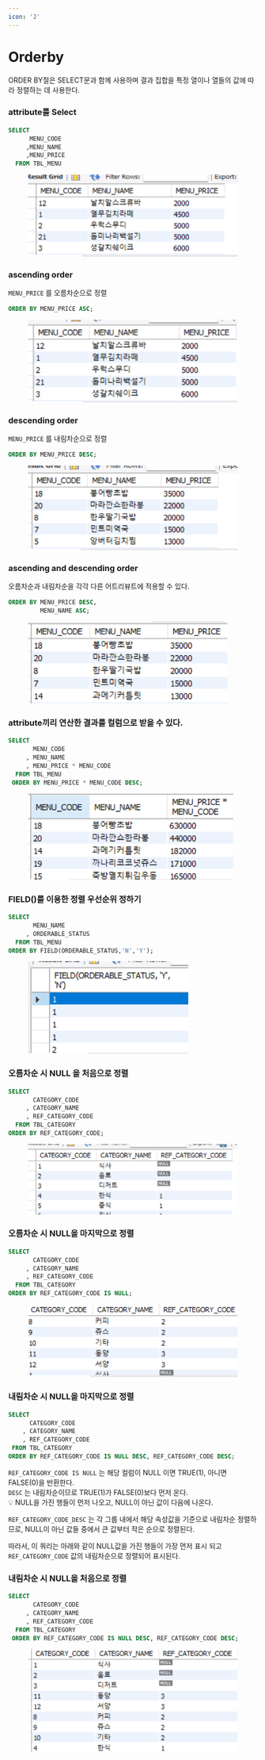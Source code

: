 ```yaml
---
icon: '2'
---
```


# Orderby

ORDER BY절은 SELECT문과 함께 사용하며 결과 집합을 특정 열이나  열들의 값에 따라 정렬하는 데 사용한다.

### attribute를 Select

```sql
SELECT
      MENU_CODE
     ,MENU_NAME
     ,MENU_PRICE
  FROM TBL_MENU
```

<figure><img src="../../.gitbook/assets/image (53).png" alt=""><figcaption></figcaption></figure>

### ascending order

`MENU_PRICE` 를 오름차순으로 정렬

```sql
ORDER BY MENU_PRICE ASC;
```

<figure><img src="../../.gitbook/assets/image (1) (1) (1) (1) (1).png" alt=""><figcaption></figcaption></figure>

### descending order

`MENU_PRICE` 를 내림차순으로 정렬

```sql
ORDER BY MENU_PRICE DESC;
```

<figure><img src="../../.gitbook/assets/image (2) (1) (1) (1).png" alt=""><figcaption></figcaption></figure>

### ascending and descending order

오름차순과 내림차순을 각각 다른 어트리뷰트에 적용할 수 있다.

```sql
ORDER BY MENU_PRICE DESC,
         MENU_NAME ASC;
```

<figure><img src="../../.gitbook/assets/image (3) (1).png" alt=""><figcaption></figcaption></figure>

### attribute끼리 연산한 결과를 컬럼으로 받을 수 있다.

```sql
SELECT
       MENU_CODE
     , MENU_NAME
     , MENU_PRICE * MENU_CODE
  FROM TBL_MENU
 ORDER BY MENU_PRICE * MENU_CODE DESC;
```

<figure><img src="../../.gitbook/assets/image (4) (1).png" alt=""><figcaption></figcaption></figure>

### FIELD()를 이용한 정렬 우선순위 정하기

```sql
SELECT
       MENU_NAME
     , ORDERABLE_STATUS
  FROM TBL_MENU
ORDER BY FIELD(ORDERABLE_STATUS,'N','Y');
```

<figure><img src="../../.gitbook/assets/image (5) (1).png" alt=""><figcaption></figcaption></figure>

### 오름차순 시 NULL 을 처음으로 정렬

```sql
SELECT
       CATEGORY_CODE
     , CATEGORY_NAME
     , REF_CATEGORY_CODE
  FROM TBL_CATEGORY
ORDER BY REF_CATEGORY_CODE;
```

<figure><img src="../../.gitbook/assets/image (6) (1).png" alt=""><figcaption></figcaption></figure>

### 오름차순 시 NULL을 마지막으로 정렬

```sql
SELECT
       CATEGORY_CODE
     , CATEGORY_NAME
     , REF_CATEGORY_CODE
  FROM TBL_CATEGORY
ORDER BY REF_CATEGORY_CODE IS NULL;
```

<figure><img src="../../.gitbook/assets/image (8) (1).png" alt=""><figcaption></figcaption></figure>

### 내림차순 시 NULL을 마지막으로 정렬

```sql
SELECT
      CATEGORY_CODE
	, CATEGORY_NAME
    , REF_CATEGORY_CODE
 FROM TBL_CATEGORY
ORDER BY REF_CATEGORY_CODE IS NULL DESC, REF_CATEGORY_CODE DESC;
```

`REF_CATEGORY_CODE IS NULL` 는 해당 컬럼이 NULL 이면 TRUE(1), 아니면 FALSE(0)을 반환한다.\
`DESC` 는 내림차순이므로 TRUE(1)가 FALSE(0)보다 먼저 온다.\
💡 NULL을 가진 행들이 먼저 나오고, NULL이 아닌 값이 다음에 나온다.

`REF_CATEGORY_CODE_DESC` 는 각 그룹 내에서 해당 속성값을 기준으로 내림차순 정렬하므로, NULL이 아닌 값들 중에서 큰 값부터 작은 순으로 정렬된다.

따라서, 이 쿼리는 아래와 같이 NULL값을 가진 행들이 가장 먼저 표시 되고 `REF_CATEGORY_CODE` 값의 내림차순으로 정렬되어 표시된다.



### 내림차순 시 NULL을 처음으로 정렬

```sql
SELECT
       CATEGORY_CODE
     , CATEGORY_NAME
     , REF_CATEGORY_CODE
  FROM TBL_CATEGORY
 ORDER BY REF_CATEGORY_CODE IS NULL DESC, REF_CATEGORY_CODE DESC;
```

<figure><img src="../../.gitbook/assets/image (2) (1).png" alt=""><figcaption></figcaption></figure>
